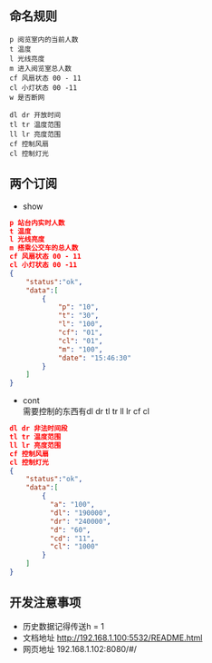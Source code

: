 ## 命名规则
```
p 阅览室内的当前人数
t 温度
l 光线亮度
m 进入阅览室总人数
cf 风扇状态 00 - 11
cl 小灯状态 00 -11
w 是否断网

dl dr 开放时间
tl tr 温度范围
ll lr 亮度范围
cf 控制风扇
cl 控制灯光
```

## 两个订阅
- show
```json
p 站台内实时人数
t 温度
l 光线亮度
m 搭乘公交车的总人数
cf 风扇状态 00 - 11
cl 小灯状态 00 -11
{
    "status":"ok",
    "data":[
        {
            "p": "10",
            "t": "30",
            "l": "100",
            "cf": "01",
            "cl": "01",
            "m": "100",
            "date": "15:46:30"
        }
    ]   
}
```
- cont  
需要控制的东西有dl dr tl tr ll lr cf cl
```json 
dl dr 非法时间段
tl tr 温度范围
ll lr 亮度范围
cf 控制风扇
cl 控制灯光
{
    "status":"ok",
    "data":[
        {
          "a": "100",
          "dl": "190000",
          "dr": "240000",
          "d": "60",
          "cd": "11",
          "cl": "1000"
        }
    ]
}
```


## 开发注意事项
- 历史数据记得传送h = 1
- 文档地址 http://192.168.1.100:5532/README.html
-  网页地址 192.168.1.102:8080/#/